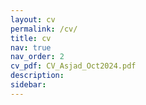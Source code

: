 ```yaml
---
layout: cv
permalink: /cv/
title: cv
nav: true
nav_order: 2
cv_pdf: CV_Asjad_Oct2024.pdf
description: 
sidebar: 
---
```

